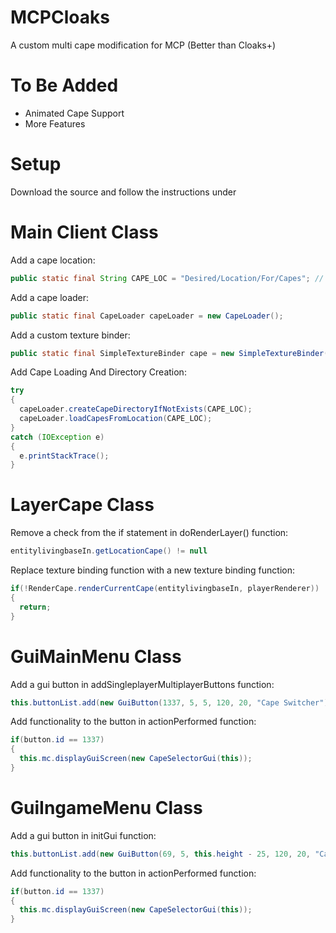 # MCPCloaks
A custom multi cape modification for MCP (Better than Cloaks+) 

# To Be Added
- Animated Cape Support
- More Features

# Setup
Download the source and follow the instructions under

# Main Client Class
Add a cape location:

```Java
public static final String CAPE_LOC = "Desired/Location/For/Capes"; // Working directory should be set to jars, so for example a proper location would be ClientName/Capes
```

Add a cape loader:

```Java
public static final CapeLoader capeLoader = new CapeLoader();
```

Add a custom texture binder:

```Java
public static final SimpleTextureBinder cape = new SimpleTextureBinder();
```

Add Cape Loading And Directory Creation:

```Java
try
{
  capeLoader.createCapeDirectoryIfNotExists(CAPE_LOC);
  capeLoader.loadCapesFromLocation(CAPE_LOC);
}
catch (IOException e)
{
  e.printStackTrace();
}
```

# LayerCape Class
Remove a check from the if statement in doRenderLayer() function:

```Java
entitylivingbaseIn.getLocationCape() != null
```

Replace texture binding function with a new texture binding function:

```Java
if(!RenderCape.renderCurrentCape(entitylivingbaseIn, playerRenderer))
{
  return;
}
```

# GuiMainMenu Class
Add a gui button in addSingleplayerMultiplayerButtons function:

```Java
this.buttonList.add(new GuiButton(1337, 5, 5, 120, 20, "Cape Switcher"));
```

Add functionality to the button in actionPerformed function:

```Java
if(button.id == 1337)
{
  this.mc.displayGuiScreen(new CapeSelectorGui(this));
}
```

# GuiIngameMenu Class
Add a gui button in initGui function:

```Java
this.buttonList.add(new GuiButton(69, 5, this.height - 25, 120, 20, "Cape Switcher"));
```

Add functionality to the button in actionPerformed function:

```Java
if(button.id == 1337)
{
  this.mc.displayGuiScreen(new CapeSelectorGui(this));
}
```
